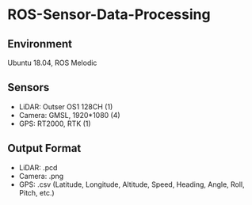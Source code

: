 # ROS-Sensor-Data-Processing

## Environment
Ubuntu 18.04, ROS Melodic

## Sensors
* LiDAR: Outser OS1 128CH (1) 
* Camera: GMSL, 1920*1080 (4)
* GPS: RT2000, RTK (1)

## Output Format
* LiDAR: .pcd
* Camera: .png
* GPS: .csv (Latitude, Longitude, Altitude, Speed, Heading, Angle, Roll, Pitch, etc.)
